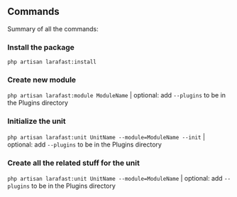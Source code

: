 ## Commands

Summary of all the commands:

### Install the package


`php artisan larafast:install`

### Create new module

`php artisan larafast:module ModuleName` | optional: add `--plugins` to be in the Plugins directory

### Initialize the unit

`php artisan larafast:unit UnitName --module=ModuleName --init` | optional: add `--plugins` to be in the Plugins directory

### Create all the related stuff for the unit

`php artisan larafast:unit UnitName --module=ModuleName` | optional: add `--plugins` to be in the Plugins directory
